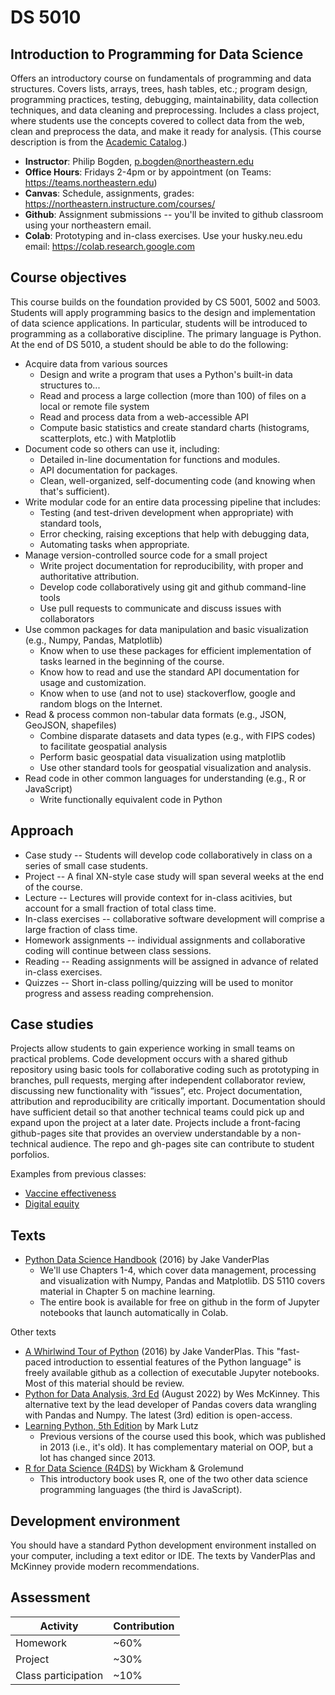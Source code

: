 
# DS 5010

## Introduction to Programming for Data Science

Offers an introductory course on fundamentals of programming and data structures. 
Covers lists, arrays, trees, hash tables, etc.; 
program design, programming practices, testing, debugging, maintainability, data collection techniques, 
and data cleaning and preprocessing. 
Includes a class project, where students use the concepts covered to collect data from the web, 
clean and preprocess the data, and make it ready for analysis. 
(This course description is from the [Academic Catalog](https://catalog.northeastern.edu/course-descriptions/ds/).)

* **Instructor**: Philip Bogden, p.bogden@northeastern.edu
* **Office Hours**: Fridays 2-4pm or by appointment (on Teams: https://teams.northeastern.edu)
* **Canvas**: Schedule, assignments, grades: https://northeastern.instructure.com/courses/
* **Github**: Assignment submissions -- you'll be invited to github classroom using your northeastern email.
* **Colab**: Prototyping and in-class exercises. Use your husky.neu.edu email: https://colab.research.google.com

## Course objectives

This course builds on the foundation provided by CS 5001, 5002 and 5003.
Students will apply programming basics to the design and implementation of data science applications.
In particular, students will be introduced to programming as a collaborative discipline. 
The primary language is Python. At the end of DS 5010, a student should be able to do the following:

* Acquire data from various sources
  * Design and write a program that uses a Python's built-in data structures to...
  * Read and process a large collection (more than 100) of files on a local or remote file system
  * Read and process data from a web-accessible API 
  * Compute basic statistics and create standard charts (histograms, scatterplots, etc.) with Matplotlib
* Document code so others can use it, including:
  * Detailed in-line documentation for functions and modules.
  * API documentation for packages.
  * Clean, well-organized, self-documenting code (and knowing when that's sufficient).
* Write modular code for an entire data processing pipeline that includes:
  * Testing (and test-driven development when appropriate) with standard tools,
  * Error checking, raising exceptions that help with debugging data,
  * Automating tasks when appropriate.
* Manage version-controlled source code for a small project
  * Write project documentation for reproducibility, with proper and authoritative attribution.
  * Develop code collaboratively using git and github command-line tools
  * Use pull requests to communicate and discuss issues with collaborators
* Use common packages for data manipulation and basic visualization (e.g., Numpy, Pandas, Matplotlib)
  * Know when to use these packages for efficient implementation of tasks learned in the beginning of the course.
  * Know how to read and use the standard API documentation for usage and customization.
  * Know when to use (and not to use) stackoverflow, google and random blogs on the Internet.
* Read & process common non-tabular data formats (e.g., JSON, GeoJSON, shapefiles)
  * Combine disparate datasets and data types (e.g., with FIPS codes) to facilitate geospatial analysis
  * Perform basic geospatial data visualization using matplotlib
  * Use other standard tools for geospatial visualization and analysis.
* Read code in other common languages for understanding (e.g., R or JavaScript)
  * Write functionally equivalent code in Python

## Approach

* Case study -- Students will develop code collaboratively in class
on a series of small case students.
* Project -- A final XN-style case study will span several weeks at the end of the course.
* Lecture -- Lectures will provide context for in-class acitivies, but account for a small fraction of total class time.
* In-class exercises -- collaborative software development will comprise a large fraction of class time.
* Homework assignments -- individual assignments and collaborative coding will continue between class sessions.
* Reading -- Reading assignments will be assigned in advance of related in-class exercises.
* Quizzes -- Short in-class polling/quizzing will be used to monitor progress and assess reading comprehension.

## Case studies

Projects allow students to gain experience working in small teams on practical problems.
Code development occurs with a shared github repository using basic tools for collaborative coding 
such as prototyping in branches, pull requests, merging after independent collaborator review, 
discussing new functionality with “issues”, etc.
Project documentation, attribution and reproducibility are critically important. 
Documentation should have sufficient detail so that another technical teams could pick 
up and expand upon the project at a later date.
Projects include a front-facing github-pages site that provides an overview understandable by a non-technical audience.
The repo and gh-pages site can contribute to student porfolios.

Examples from previous classes:

* [Vaccine effectiveness](http://ds5010.github.io/vaccines)
* [Digital equity](http://ds5010.github.io/broadband-3)

## Texts

* [Python Data Science Handbook](https://github.com/jakevdp/PythonDataScienceHandbook) (2016) by Jake VanderPlas
  * We'll use Chapters 1-4, which cover data management, processing and visualization with Numpy, Pandas and Matplotlib. DS 5110 covers material in Chapter 5 on machine learning.
  * The entire book is available for free on github in the form of Jupyter notebooks that launch automatically in Colab.

Other texts

  * [A Whirlwind Tour of Python](https://jakevdp.github.io/WhirlwindTourOfPython/) (2016) by Jake VanderPlas. 
  This "fast-paced introduction to essential features of the Python language" 
  is freely available github as a collection of executable Jupyter notebooks. Most of this material should be review.
  * [Python for Data Analysis, 3rd Ed](https://wesmckinney.com/book/modeling.html) (August 2022) by Wes McKinney. This alternative text by the lead developer of Pandas covers data wrangling with Pandas
  and Numpy. The latest (3rd) edition is open-access.
* [Learning Python, 5th Edition](https://learning.oreilly.com/library/view/learning-python-5th/9781449355722/) by Mark Lutz
  * Previous versions of the course used this book, which was published in 2013 (i.e., it's old). It has complementary material on OOP, but a lot has changed since 2013.
* [R for Data Science (R4DS)](https://r4ds.had.co.nz/) by Wickham & Grolemund
  * This introductory book uses R, one of the two other data science programming languages (the third is JavaScript).

## Development environment

You should have a standard Python development environment installed on your computer,
including a text editor or IDE. The texts by VanderPlas and McKinney provide modern recommendations.

## Assessment

 | Activity | Contribution |
 | --- | --- |
 | Homework | ~60% |
 | Project | ~30% |
 | Class participation | ~10% |

